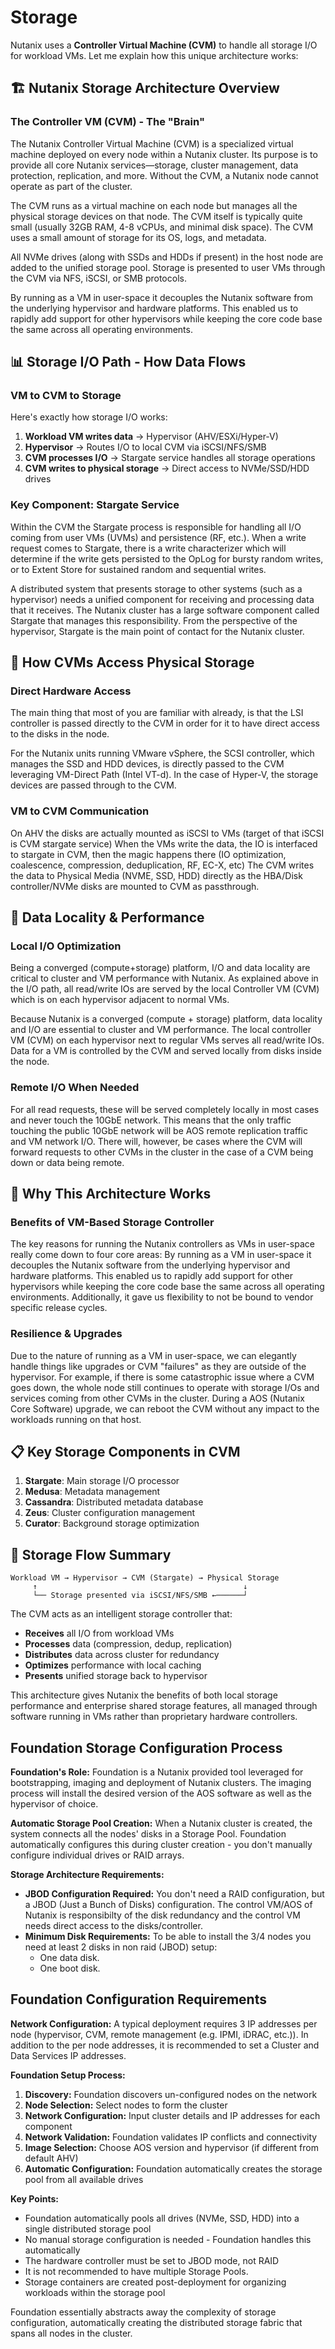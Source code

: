 # Storage

Nutanix uses a **Controller Virtual Machine (CVM)** to handle all storage I/O for workload VMs. Let me explain how this unique architecture works:

## 🏗️ **Nutanix Storage Architecture Overview**

### **The Controller VM (CVM) - The "Brain"**
The Nutanix Controller Virtual Machine (CVM) is a specialized virtual machine deployed on every node within a Nutanix cluster. Its purpose is to provide all core Nutanix services—storage, cluster management, data protection, replication, and more. Without the CVM, a Nutanix node cannot operate as part of the cluster.

The CVM runs as a virtual machine on each node but manages all the physical storage devices on that node. The CVM itself is typically quite small (usually 32GB RAM, 4-8 vCPUs, and minimal disk space). The CVM uses a small amount of storage for its OS, logs, and metadata.

All NVMe drives (along with SSDs and HDDs if present) in the host node are added to the unified storage pool. Storage is presented to user VMs through the CVM via NFS, iSCSI, or SMB protocols.

By running as a VM in user-space it decouples the Nutanix software from the underlying hypervisor and hardware platforms. This enabled us to rapidly add support for other hypervisors while keeping the core code base the same across all operating environments.

## 📊 **Storage I/O Path - How Data Flows**

### **VM to CVM to Storage**
Here's exactly how storage I/O works:

1. **Workload VM writes data** → Hypervisor (AHV/ESXi/Hyper-V)
2. **Hypervisor** → Routes I/O to local CVM via iSCSI/NFS/SMB
3. **CVM processes I/O** → Stargate service handles all storage operations
4. **CVM writes to physical storage** → Direct access to NVMe/SSD/HDD drives

### **Key Component: Stargate Service**
Within the CVM the Stargate process is responsible for handling all I/O coming from user VMs (UVMs) and persistence (RF, etc.). When a write request comes to Stargate, there is a write characterizer which will determine if the write gets persisted to the OpLog for bursty random writes, or to Extent Store for sustained random and sequential writes.

A distributed system that presents storage to other systems (such as a hypervisor) needs a unified component for receiving and processing data that it receives. The Nutanix cluster has a large software component called Stargate that manages this responsibility. From the perspective of the hypervisor, Stargate is the main point of contact for the Nutanix cluster.

## 🔌 **How CVMs Access Physical Storage**

### **Direct Hardware Access**
The main thing that most of you are familiar with already, is that the LSI controller is passed directly to the CVM in order for it to have direct access to the disks in the node.

For the Nutanix units running VMware vSphere, the SCSI controller, which manages the SSD and HDD devices, is directly passed to the CVM leveraging VM-Direct Path (Intel VT-d). In the case of Hyper-V, the storage devices are passed through to the CVM.

### **VM to CVM Communication**
On AHV the disks are actually mounted as iSCSI to VMs (target of that iSCSI is CVM stargate service) When the VMs write the data, the IO is interfaced to stargate in CVM, then the magic happens there (IO optimization, coalescence, compression, deduplication, RF, EC-X, etc) The CVM writes the data to Physical Media (NVME, SSD, HDD) directly as the HBA/Disk controller/NVMe disks are mounted to CVM as passthrough.

## 🚀 **Data Locality & Performance**

### **Local I/O Optimization**
Being a converged (compute+storage) platform, I/O and data locality are critical to cluster and VM performance with Nutanix. As explained above in the I/O path, all read/write IOs are served by the local Controller VM (CVM) which is on each hypervisor adjacent to normal VMs.

Because Nutanix is a converged (compute + storage) platform, data locality and I/O are essential to cluster and VM performance. The local controller VM (CVM) on each hypervisor next to regular VMs serves all read/write IOs. Data for a VM is controlled by the CVM and served locally from disks inside the node.

### **Remote I/O When Needed**
For all read requests, these will be served completely locally in most cases and never touch the 10GbE network. This means that the only traffic touching the public 10GbE network will be AOS remote replication traffic and VM network I/O. There will, however, be cases where the CVM will forward requests to other CVMs in the cluster in the case of a CVM being down or data being remote.

## 🔧 **Why This Architecture Works**

### **Benefits of VM-Based Storage Controller**
The key reasons for running the Nutanix controllers as VMs in user-space really come down to four core areas: By running as a VM in user-space it decouples the Nutanix software from the underlying hypervisor and hardware platforms. This enabled us to rapidly add support for other hypervisors while keeping the core code base the same across all operating environments. Additionally, it gave us flexibility to not be bound to vendor specific release cycles.

### **Resilience & Upgrades**
Due to the nature of running as a VM in user-space, we can elegantly handle things like upgrades or CVM "failures" as they are outside of the hypervisor. For example, if there is some catastrophic issue where a CVM goes down, the whole node still continues to operate with storage I/Os and services coming from other CVMs in the cluster. During a AOS (Nutanix Core Software) upgrade, we can reboot the CVM without any impact to the workloads running on that host.

## 📋 **Key Storage Components in CVM**

1. **Stargate**: Main storage I/O processor
2. **Medusa**: Metadata management 
3. **Cassandra**: Distributed metadata database
4. **Zeus**: Cluster configuration management
5. **Curator**: Background storage optimization

## 🔄 **Storage Flow Summary**

```
Workload VM → Hypervisor → CVM (Stargate) → Physical Storage
     ↑                                              ↓
     └── Storage presented via iSCSI/NFS/SMB ←──────┘
```

The CVM acts as an intelligent storage controller that:
- **Receives** all I/O from workload VMs
- **Processes** data (compression, dedup, replication)
- **Distributes** data across cluster for redundancy
- **Optimizes** performance with local caching
- **Presents** unified storage back to hypervisor

This architecture gives Nutanix the benefits of both local storage performance and enterprise shared storage features, all managed through software running in VMs rather than proprietary hardware controllers.

## Foundation Storage Configuration Process

**Foundation's Role:**
Foundation is a Nutanix provided tool leveraged for bootstrapping, imaging and deployment of Nutanix clusters. The imaging process will install the desired version of the AOS software as well as the hypervisor of choice.

**Automatic Storage Pool Creation:**
When a Nutanix cluster is created, the system connects all the nodes' disks in a Storage Pool. Foundation automatically configures this during cluster creation - you don't manually configure individual drives or RAID arrays.

**Storage Architecture Requirements:**
- **JBOD Configuration Required:** You don't need a RAID configuration, but a JBOD (Just a Bunch of Disks) configuration. The control VM/AOS of Nutanix is responsibilty of the disk redundancy and the control VM needs direct access to the disks/controller.
- **Minimum Disk Requirements:** To be able to install the 3/4 nodes you need at least 2 disks in non raid (JBOD) setup:
    - One data disk.
    - One boot disk.

## Foundation Configuration Requirements

**Network Configuration:**
A typical deployment requires 3 IP addresses per node (hypervisor, CVM, remote management (e.g. IPMI, iDRAC, etc.)). In addition to the per node addresses, it is recommended to set a Cluster and Data Services IP addresses.

**Foundation Setup Process:**
1. **Discovery:** Foundation discovers un-configured nodes on the network
2. **Node Selection:** Select nodes to form the cluster
3. **Network Configuration:** Input cluster details and IP addresses for each component
4. **Network Validation:** Foundation validates IP conflicts and connectivity
5. **Image Selection:** Choose AOS version and hypervisor (if different from default AHV)
6. **Automatic Configuration:** Foundation automatically creates the storage pool from all available drives

**Key Points:**
- Foundation automatically pools all drives (NVMe, SSD, HDD) into a single distributed storage pool
- No manual storage configuration is needed - Foundation handles this automatically
- The hardware controller must be set to JBOD mode, not RAID
- It is not recommended to have multiple Storage Pools.
- Storage containers are created post-deployment for organizing workloads within the storage pool

Foundation essentially abstracts away the complexity of storage configuration, automatically creating the distributed storage fabric that spans all nodes in the cluster.